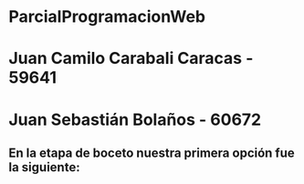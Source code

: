 # ParcialProgramacionWeb
# Juan Camilo Carabali Caracas - 59641
# Juan Sebastián Bolaños - 60672

## En la etapa de boceto nuestra primera opción fue la siguiente:


